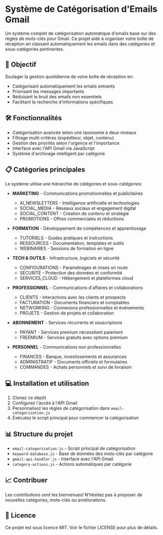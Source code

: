 # Système de Catégorisation d'Emails Gmail

Un système complet de catégorisation automatique d'emails basé sur des règles de mots-clés pour Gmail. Ce projet aide à organiser votre boîte de réception en classant automatiquement les emails dans des catégories et sous-catégories pertinentes.

## 🎯 Objectif

Soulager la gestion quotidienne de votre boîte de réception en:
- Catégorisant automatiquement les emails entrants
- Priorisant les messages importants
- Réduisant le bruit des emails non essentiels
- Facilitant la recherche d'informations spécifiques

## 🛠️ Fonctionnalités

- Catégorisation avancée selon une taxonomie à deux niveaux
- Filtrage multi-critères (expéditeur, objet, contenu)
- Gestion des priorités selon l'urgence et l'importance
- Interface avec l'API Gmail via JavaScript
- Système d'archivage intelligent par catégorie

## 📋 Catégories principales

Le système utilise une hiérarchie de catégories et sous-catégories:

- **MARKETING** - Communications promotionnelles et publicitaires
  - AI_NEWSLETTERS - Intelligence artificielle et technologies
  - SOCIAL_MEDIA - Réseaux sociaux et engagement digital
  - SOCIAL_CONTENT - Création de contenu et stratégie
  - PROMOTIONS - Offres commerciales et réductions

- **FORMATION** - Développement de compétences et apprentissage
  - TUTORIELS - Guides pratiques et instructions
  - RESSOURCES - Documentation, templates et outils
  - WEBINAIRES - Sessions de formation en ligne

- **TECH & OUTILS** - Infrastructure, logiciels et sécurité
  - CONFIGURATIONS - Paramétrages et mises en route
  - SÉCURITÉ - Protection des données et conformité
  - SERVICES_CLOUD - Hébergement et plateformes cloud

- **PROFESSIONNEL** - Communications d'affaires et collaborations
  - CLIENTS - Interactions avec les clients et prospects
  - FACTURATION - Documents financiers et comptables
  - NETWORKING - Connexions professionnelles et événements
  - PROJETS - Gestion de projets et collaboration

- **ABONNEMENT** - Services récurrents et souscriptions
  - PAYANT - Services premium nécessitant paiement
  - FREEMIUM - Services gratuits avec options premium

- **PERSONNEL** - Communications non professionnelles
  - FINANCES - Banque, investissements et assurances
  - ADMINISTRATIF - Documents officiels et formulaires
  - COMMANDES - Achats personnels et suivi de livraison

## 💻 Installation et utilisation

1. Clonez ce dépôt
2. Configurez l'accès à l'API Gmail
3. Personnalisez les règles de catégorisation dans `email-categorization.js`
4. Exécutez le script principal pour commencer la catégorisation

## 📊 Structure du projet

- `email-categorization.js` - Script principal de catégorisation
- `keyword-database.js` - Base de données des mots-clés par catégorie
- `gmail-api-handler.js` - Interface avec l'API Gmail
- `category-actions.js` - Actions automatiques par catégorie

## 📈 Contribuer

Les contributions sont les bienvenues! N'hésitez pas à proposer de nouvelles catégories, mots-clés ou améliorations.

## 📄 Licence

Ce projet est sous licence MIT. Voir le fichier LICENSE pour plus de détails.
